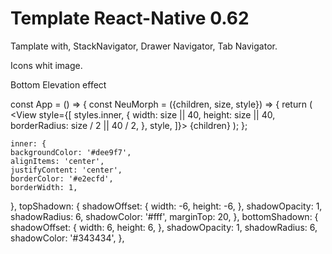 # Template React-Native 0.62

Tamplate with, StackNavigator, Drawer Navigator, Tab Navigator.

Icons whit image.



Bottom Elevation effect

const App = () => {
  const NeuMorph = ({children, size, style}) => {
    return (
      <View style={styles.topShadown}>
        <View style={styles.bottomShadown}>
          <View
            style={[
              styles.inner,
              {
                width: size || 40,
                height: size || 40,
                borderRadius: size / 2 || 40 / 2,
              },
              style,
            ]}>
            {children}
          </View>
        </View>
      </View>
    );
  };
  
    inner: {
    backgroundColor: '#dee9f7',
    alignItems: 'center',
    justifyContent: 'center',
    borderColor: '#e2ecfd',
    borderWidth: 1,
  },
  topShadown: {
    shadowOffset: {
      width: -6,
      height: -6,
    },
    shadowOpacity: 1,
    shadowRadius: 6,
    shadowColor: '#fff',
    marginTop: 20,
  },
  bottomShadown: {
    shadowOffset: {
      width: 6,
      height: 6,
    },
    shadowOpacity: 1,
    shadowRadius: 6,
    shadowColor: '#343434',
  },
